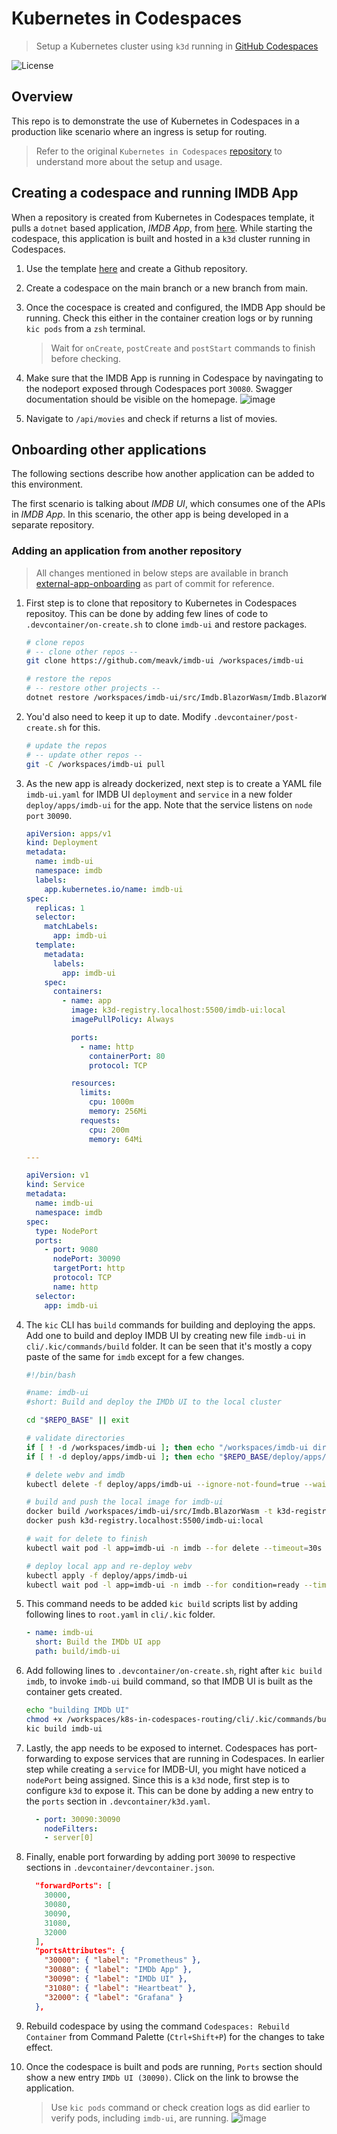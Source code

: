 # Kubernetes in Codespaces

> Setup a Kubernetes cluster using `k3d` running in [GitHub Codespaces](https://github.com/features/codespaces)

![License](https://img.shields.io/badge/license-MIT-green.svg)

## Overview

This repo is to demonstrate the use of Kubernetes in Codespaces in a production like scenario where an ingress is setup for routing.

> Refer to the original `Kubernetes in Codespaces` [repository](https://github.com/cse-labs/kubernetes-in-codespaces) to understand more about the setup and usage.

## Creating a codespace and running IMDB App

When a repository is created from Kubernetes in Codespaces template, it pulls a `dotnet` based application, *IMDB App*, from [here](https://github.com/cse-labs/imdb-app). While starting the codespace, this application is built and hosted in a `k3d` cluster running in Codespaces.

1. Use the template [here](https://github.com/cse-labs/kubernetes-in-codespaces) and create a Github repository.

2. Create a codespace on the main branch or a new branch from main.

3. Once the cocespace is created and configured, the IMDB App should be running. Check this either in the container creation logs or by running `kic pods` from a `zsh` terminal.

   > Wait for `onCreate`, `postCreate` and `postStart` commands to finish before checking.

4. Make sure that the IMDB App is running in Codespace by navingating to the nodeport exposed through Codespaces port `30080`. Swagger documentation should be visible on the homepage.
    ![image](https://user-images.githubusercontent.com/32096756/182039350-a84c910d-92ca-44e2-82c5-e2c9630202fd.png)

5. Navigate to `/api/movies` and check if returns a list of movies.

## Onboarding other applications

The following sections describe how another application can be added to this environment.

The first scenario is talking about *IMDB UI*, which consumes one of the APIs in *IMDB App*. In this scenario, the other app is being developed in a separate repository.

### Adding an application from another repository

> All changes mentioned in below steps are available in branch [external-app-onboarding](https://github.com/meavk/k8s-in-codespaces-routing/tree/external-app-onboarding) as part of commit []() for reference.

1. First step is to clone that repository to Kubernetes in Codespaces repositoy. This can be done by adding few lines of code to `.devcontainer/on-create.sh` to clone `imdb-ui` and restore packages.

    ```bash
    # clone repos
    # -- clone other repos --
    git clone https://github.com/meavk/imdb-ui /workspaces/imdb-ui

    # restore the repos
    # -- restore other projects --
    dotnet restore /workspaces/imdb-ui/src/Imdb.BlazorWasm/Imdb.BlazorWasm.csproj
    ```

2. You'd also need to keep it up to date. Modify `.devcontainer/post-create.sh` for this.

    ```bash
    # update the repos
    # -- update other repos --
    git -C /workspaces/imdb-ui pull
    ```

3. As the new app is already dockerized, next step is to create a YAML file `imdb-ui.yaml` for IMDB UI `deployment` and `service` in a new folder `deploy/apps/imdb-ui` for the app. Note that the service listens on `node port` `30090`.

   ```YAML
   apiVersion: apps/v1
   kind: Deployment
   metadata:
     name: imdb-ui
     namespace: imdb
     labels:
       app.kubernetes.io/name: imdb-ui
   spec:
     replicas: 1
     selector:
       matchLabels:
         app: imdb-ui
     template:
       metadata:
         labels:
           app: imdb-ui
       spec:
         containers:
           - name: app
             image: k3d-registry.localhost:5500/imdb-ui:local
             imagePullPolicy: Always

             ports:
               - name: http
                 containerPort: 80
                 protocol: TCP

             resources:
               limits:
                 cpu: 1000m
                 memory: 256Mi
               requests:
                 cpu: 200m
                 memory: 64Mi

   ---

   apiVersion: v1
   kind: Service
   metadata:
     name: imdb-ui
     namespace: imdb
   spec:
     type: NodePort
     ports:
       - port: 9080
         nodePort: 30090
         targetPort: http
         protocol: TCP
         name: http
     selector:
       app: imdb-ui
   ```

4. The `kic` CLI has `build` commands for building and deploying the apps. Add one to build and deploy IMDB UI by creating new file `imdb-ui` in `cli/.kic/commands/build` folder. It can be seen that it's mostly a copy paste of the same for `imdb` except for a few changes.

    ```bash
    #!/bin/bash

    #name: imdb-ui
    #short: Build and deploy the IMDb UI to the local cluster

    cd "$REPO_BASE" || exit

    # validate directories
    if [ ! -d /workspaces/imdb-ui ]; then echo "/workspaces/imdb-ui directory not found. Please clone the imdb-ui repo to /workspaces"; exit 1; fi
    if [ ! -d deploy/apps/imdb-ui ]; then echo "$REPO_BASE/deploy/apps/imdb-ui directory not found. Please cd to an appropriate directory"; exit 1; fi

    # delete webv and imdb
    kubectl delete -f deploy/apps/imdb-ui --ignore-not-found=true --wait=false

    # build and push the local image for imdb-ui
    docker build /workspaces/imdb-ui/src/Imdb.BlazorWasm -t k3d-registry.localhost:5500/imdb-ui:local
    docker push k3d-registry.localhost:5500/imdb-ui:local

    # wait for delete to finish
    kubectl wait pod -l app=imdb-ui -n imdb --for delete --timeout=30s

    # deploy local app and re-deploy webv
    kubectl apply -f deploy/apps/imdb-ui
    kubectl wait pod -l app=imdb-ui -n imdb --for condition=ready --timeout=30s
    ```

5. This command needs to be added `kic build` scripts list by adding following lines to `root.yaml` in `cli/.kic` folder.

    ```yaml
    - name: imdb-ui
      short: Build the IMDb UI app
      path: build/imdb-ui
    ```

6. Add following lines to `.devcontainer/on-create.sh`, right after `kic build imdb`, to invoke `imdb-ui` build command, so that IMDB UI is built as the container gets created.

    ```bash
    echo "building IMDb UI"
    chmod +x /workspaces/k8s-in-codespaces-routing/cli/.kic/commands/build/imdb-ui
    kic build imdb-ui
    ```

7. Lastly, the app needs to be exposed to internet. Codespaces has port-forwarding to expose services that are running in Codespaces. In earlier step while creating a `service` for IMDB-UI, you might have noticed a `nodePort` being assigned. Since this is a `k3d` node, first step is to configure `k3d` to expose it. This can be done by adding a new entry to the `ports` section in `.devcontainer/k3d.yaml`.

    ```yaml
      - port: 30090:30090
        nodeFilters:
        - server[0]
    ```

8. Finally, enable port forwarding by adding port `30090` to respective sections in `.devcontainer/devcontainer.json`.

    ```json
      "forwardPorts": [
        30000,
        30080,
        30090,
        31080,
        32000
      ],
      "portsAttributes": {
        "30000": { "label": "Prometheus" },
        "30080": { "label": "IMDb App" },
        "30090": { "label": "IMDb UI" },
        "31080": { "label": "Heartbeat" },
        "32000": { "label": "Grafana" }
      },
    ```

9. Rebuild codespace by using the command `Codespaces: Rebuild Container` from Command Palette (`Ctrl+Shift+P`) for the changes to take effect.

10. Once the codespace is built and pods are running, `Ports` section should show a new entry `IMDb UI (30090)`. Click on the link to browse the application.
    > Use `kic pods` command or check creation logs as did earlier to verify pods, including `imdb-ui`, are running.
    ![image](https://user-images.githubusercontent.com/32096756/182041592-0a739d94-281a-4060-b927-a9c44b47b0b0.png)

